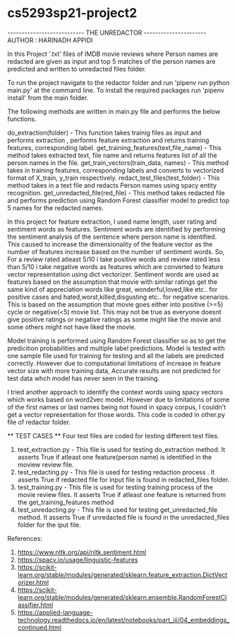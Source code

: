 # cs5293sp21-project2 
--------------------------- THE UNREDACTOR ----------------------
AUTHOR : HARINADH APPIDI

In this Project '.txt' files of IMDB movie reviews where Person names are redacted are given as input and top 5 matches of the person names are predicted and written to unredacted files folder.

To run the project navigate to the redactor folder and run 'pipenv run python main.py' at the command line.
To install the required packages run 'pipenv install' from the main folder.

The following methods are written in main.py file and performs the below functions.

do_extraction(folder) - This function takes trainig files as input and performs extraction , performs feature extraction and returns training features, corresponding label.
get_training_features(text,file_name) - This method takes extracted text, file name and returns features list of all the person names in the file.
get_train_vectors(train_data, names) -  This method takes in training features, corresponding labels and converts to vectorized format of X_train, y_train respectively.
redact_test_files(test_folder) - This method takes in a text file and redacts Person names using spacy entity recognition.
get_unredacted_file(red_file) - This method takes redacted file and performs prediction using Random Forest classifier model to predict top 5 names for the redacted names.

In this project for feature extraction, I used name length, user rating and sentiment words as features.
Sentiment words are identified by performing the sentiment analysis of the sentence where person name is identified. This caused to increase the dimensionality of the feature vector as the number of features increase based on the number of sentiment words.
So, For a review rated atleast 5/10 i take positive words and review rated less than 5/10 i take negative words as features which are converted to feature vector representation using dict vectorizer.
Sentiment words are used as features based on the assumption that movie with similar ratings get the same kind of appreciation words like great, wonderful,loved,like etc..  for positive cases and hated,worst,killed,disgusting etc.. for negative scenarios.
This is based on the assumption that movie goes either into positive (>=5) cycle or negative(<5) movie list.
This may not be true as everyone doesnt give positive ratings or negative ratings as some might like the movie and some others might not have liked the movie.

Model training is performed using Random Forest classifier so as to get the predicition probabilities and multiple label predictions.
Model is tested with one sample file used for training for testing and all the labels are predicted correctly.
However due to computational limitations of increase in feature vector size with more training data, Accurate results are not predicted for test data whch model has never seen in the training.

I tried another approach to identify the context words using spacy vectors which works based on word2vec model.
However due to limitations of some of the first names or last names being not found in spacy corpus, I couldn't get a vector representation for those words.
This code is coded in other.py file of redactor folder.

** TEST CASES **
Four test files are coded for testing different test files.
1. test_extraction.py - This file is used for testing do_extraction method. It asserts True if atleast one feature(person name) is identified in the moview review file.
2. test_redacting.py  -  This file is used for testing redaction process . It asserts True if redacted file for input file is found in redacted_files folder. 
3. test_training.py - This file is used for testing training process of the movie review files. It asserts True if atleast one feature is returned from the get_training_features method
4. test_unredacting.py - This file is used for testing get_unredacted_file method. It asserts True if unredacted file is found in the unredacted_files folder for the iput file.

References:

1. https://www.nltk.org/api/nltk.sentiment.html
2. https://spacy.io/usage/linguistic-features
3. https://scikit-learn.org/stable/modules/generated/sklearn.feature_extraction.DictVectorizer.html
4. https://scikit-learn.org/stable/modules/generated/sklearn.ensemble.RandomForestClassifier.html
5. https://applied-language-technology.readthedocs.io/en/latest/notebooks/part_iii/04_embeddings_continued.html

